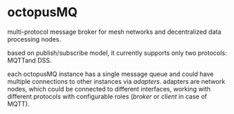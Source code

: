 octopusMQ
=========

multi-protocol message broker for mesh networks and decentralized data processing nodes.

based on publish/subscribe model, it currently supports only two protocols: MQTTand DSS. 

each octopusMQ instance has a single message queue and could have multiple connections to other instances via *adapters*. adapters are network nodes, which could be connected to different interfaces, working with different protocols with configurable roles (*broker* or *client* in case of MQTT).
